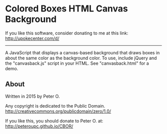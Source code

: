 Colored Boxes HTML Canvas Background
====

If you like this software, consider donating to me at this link: http://upokecenter.com/d/

----

A JavaScript that displays a canvas-based background that draws boxes in about the same
color as the background color.  To use, include jQuery and the "canvasback.js" script in your
HTML.  See "canvasback.html" for a demo.

About
-----------

Written in 2015 by Peter O.

Any copyright is dedicated to the Public Domain.
http://creativecommons.org/publicdomain/zero/1.0/

If you like this, you should donate to Peter O.
at: http://peteroupc.github.io/CBOR/
